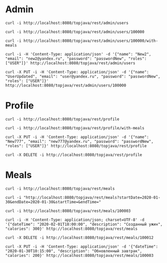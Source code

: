 # Admin
`curl -i http://localhost:8080/topjava/rest/admin/users`

`curl -i http://localhost:8080/topjava/rest/admin/users/100000`

`curl -i http://localhost:8080/topjava/rest/admin/users/100000/with-meals`

`curl -i -H 'Content-Type: application/json' -d '{"name": "New2", "email": "new2@yandex.ru", "password": "passwordNew", "roles": ["USER"]}' http://localhost:8080/topjava/rest/admin/users`

`curl -X PUT -i -H 'Content-Type: application/json' -d '{"name": "UserUpdated", "email": "user@yandex.ru", "password": "passwordNew", "roles": ["USER"]}' http://localhost:8080/topjava/rest/admin/users/100000`

# Profile
`curl -i http://localhost:8080/topjava/rest/profile`

`curl -i http://localhost:8080/topjava/rest/profile/with-meals`

`curl -X PUT -i -H 'Content-Type: application/json' -d '{"name": "New777", "email": "new777@yandex.ru", "password": "passwordNew", "roles": ["USER"]}' http://localhost:8080/topjava/rest/profile`

`curl -X DELETE -i http://localhost:8080/topjava/rest/profile`

# Meals
`curl -i http://localhost:8080/topjava/rest/meals`

`curl -i "http://localhost:8080/topjava/rest/meals?startDate=2020-01-30&endDate=2020-01-30&startTime=&endTime="`

`curl -i http://localhost:8080/topjava/rest/meals/100003`

`curl -i -H 'Content-Type: application/json; charset=UTF-8' -d '{"dateTime": "2020-02-01T18:00:00", "description": "Созданный ужин", "calories": 300}' http://localhost:8080/topjava/rest/meals`

`curl -X DELETE -i http://localhost:8080/topjava/rest/meals/100012`

`curl -X PUT -i -H 'Content-Type: application/json' -d '{"dateTime": "2020-01-30T10:15:00", "description": "Обновленный завтрак", "calories": 200}' http://localhost:8080/topjava/rest/meals/100003`


